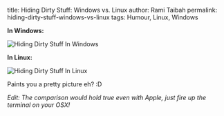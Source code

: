 title: Hiding Dirty Stuff: Windows vs. Linux
author: Rami Taibah
permalink: hiding-dirty-stuff-windows-vs-linux
tags: Humour, Linux, Windows

**In Windows:**

![Hiding Dirty Stuff In Windows]({filename}/images/hiding-dirty-stuff-windows.jpg)

**In Linux:**

![Hiding Dirty Stuff In Linux]({filename}/images/hiding-dirty-stuff-linux.jpg)

Paints you a pretty picture eh? :D

*Edit: The comparison would hold true even with Apple, just fire up the terminal on your OSX!*
